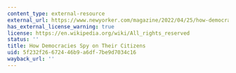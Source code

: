 ```yaml
---
content_type: external-resource
external_url: https://www.newyorker.com/magazine/2022/04/25/how-democracies-spy-on-their-citizens
has_external_license_warning: true
license: https://en.wikipedia.org/wiki/All_rights_reserved
status: ''
title: How Democracies Spy on Their Citizens
uid: 5f232f26-6724-46b9-a6df-7be9d7034c16
wayback_url: ''
---
```

